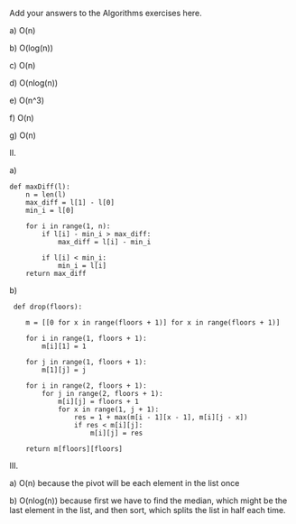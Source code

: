 Add your answers to the Algorithms exercises here.

a) O(n)

b) O(log(n))

c) O(n)

d) O(nlog(n))

e) O(n^3)

f) O(n)

g) O(n)


II.

a)

    def maxDiff(l):
        n = len(l)
        max_diff = l[1] - l[0]
        min_i = l[0]

        for i in range(1, n):
            if l[i] - min_i > max_diff:
                max_diff = l[i] - min_i

            if l[i] < min_i:
                min_i = l[i]
        return max_diff
    
 b)
 
     def drop(floors):

        m = [[0 for x in range(floors + 1)] for x in range(floors + 1)]

        for i in range(1, floors + 1):
            m[i][1] = 1

        for j in range(1, floors + 1):
            m[1][j] = j

        for i in range(2, floors + 1):
            for j in range(2, floors + 1):
                m[i][j] = floors + 1
                for x in range(1, j + 1):
                    res = 1 + max(m[i - 1][x - 1], m[i][j - x])
                    if res < m[i][j]:
                        m[i][j] = res

        return m[floors][floors]
    
  III.
  
  a) O(n) because the pivot will be each element in the list once
  
  b) O(nlog(n)) because first we have to find the median, which might be the last element in the list, and then sort, which splits the list in half each time.
    
